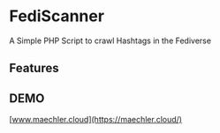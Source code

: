 # FediScanner

A Simple PHP Script to crawl Hashtags in the Fediverse

## Features

## DEMO

[www.maechler.cloud](https://maechler.cloud/)
